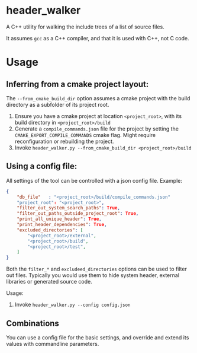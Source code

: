 # header_walker
A C++ utility for walking the include trees of a list of source files.

It assumes `gcc` as a C++ compiler, and that it is used with C++, not C code.

# Usage

## Inferring from a cmake project layout:

The `--from_cmake_build_dir` option assumes a cmake project with the build directory as a subfolder of its project root.

1. Ensure you have a cmake project at location `<project_root>`, with its build directory in `<project_root>/build`
2. Generate a `compile_commands.json` file for the project by setting the `CMAKE_EXPORT_COMPILE_COMMANDS`  cmake flag. Might require reconfiguration or rebuilding the project.
3. Invoke `header_walker.py --from_cmake_build_dir <project_root>/build`

## Using a config file:

All settings of the tool can be controlled with a json config file. Example:

```json
{
    "db_file"   : "<project_root>/build/compile_commands.json"
    "project_root": "<project_root>",
    "filter_out_system_search_paths": True,
    "filter_out_paths_outside_project_root": True,
    "print_all_unique_header": True,
    "print_header_dependencies": True,
    "excluded_directories": [
        "<project_root>/external",
        "<project_root>/build",
        "<project_root>/test",
    ]
}
```

Both the `filter_*` and `excludeed_directories` options can be used to filter out files. Typically you would use them to hide system header, external libraries or generated source code.

Usage:

1. Invoke `header_walker.py --config config.json`

## Combinations

You can use a config file for the basic settings, and override and extend its values with commandline parameters.
